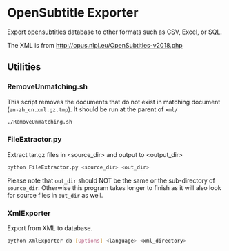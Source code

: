 # OpenSubtitle Exporter
Export [opensubtitles](http://www.opensubtitles.org) database to other formats
such as CSV, Excel, or SQL.

The XML is from http://opus.nlpl.eu/OpenSubtitles-v2018.php

## Utilities
### RemoveUnmatching.sh
This script removes the documents that do not exist in matching document
(`en-zh_cn.xml.gz.tmp`). It should be run at the parent of `xml/`
```sh
./RemoveUnmatching.sh
```

### FileExtractor.py
Extract tar.gz files in <source_dir> and output to <output_dir>

```sh
python FileExtractor.py <source_dir> <out_dir>
```

Please note that `out_dir` should NOT be the same or the sub-directory of
`source_dir`. Otherwise this program takes longer to finish as it will also look
for source files in `out_dir` as well.

### XmlExporter
Export from XML to database.

```sh
python XmlExporter db [Options] <language> <xml_directory>
```

